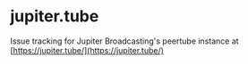 # jupiter.tube
Issue tracking for Jupiter Broadcasting's peertube instance at [https://jupiter.tube/](https://jupiter.tube/)
